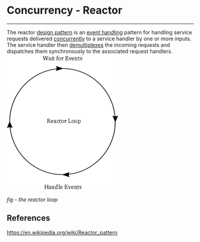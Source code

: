 # Concurrency - Reactor

---

The reactor [design pattern](https://en.wikipedia.org/wiki/Design_pattern_(computer_science)) is an [event handling](https://en.wikipedia.org/wiki/Event_handling) pattern for handling service requests delivered [concurrently](https://en.wikipedia.org/wiki/Concurrency_(computer_science)) to a service handler by one or more inputs. The service handler then [demultiplexes](https://en.wikipedia.org/wiki/Demultiplex) the incoming requests and dispatches them synchronously to the associated request handlers.
![image](media/Concurrency-Reactor-image1.png)

*fig - the reactor loop*

## References

<https://en.wikipedia.org/wiki/Reactor_pattern>
